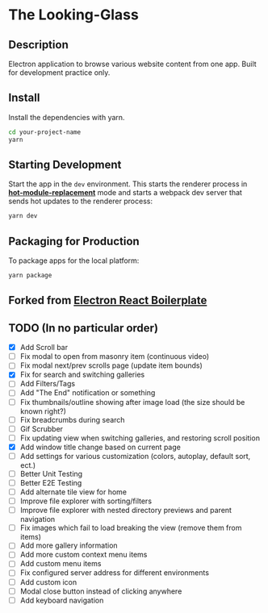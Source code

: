 # The Looking-Glass

## Description

Electron application to browse various website content from one app. Built for development practice only.

## Install

Install the dependencies with yarn.

```bash
cd your-project-name
yarn
```

## Starting Development

Start the app in the `dev` environment. This starts the renderer process in [**hot-module-replacement**](https://webpack.js.org/guides/hmr-react/) mode and starts a webpack dev server that sends hot updates to the renderer process:

```bash
yarn dev
```

## Packaging for Production

To package apps for the local platform:

```bash
yarn package
```

## Forked from [Electron React Boilerplate](https://github.com/electron-react-boilerplate)

## TODO (In no particular order)

- [x] Add Scroll bar
- [ ] Fix modal to open from masonry item (continuous video)
- [ ] Fix modal next/prev scrolls page (update item bounds)
- [x] Fix for search and switching galleries
- [ ] Add Filters/Tags
- [ ] Add "The End" notification or something
- [ ] Fix thumbnails/outline showing after image load (the size should be known right?)
- [ ] Fix breadcrumbs during search
- [ ] Gif Scrubber
- [ ] Fix updating view when switching galleries, and restoring scroll position
- [x] Add window title change based on current page
- [ ] Add settings for various customization (colors, autoplay, default sort, ect.)
- [ ] Better Unit Testing
- [ ] Better E2E Testing
- [ ] Add alternate tile view for home
- [ ] Improve file explorer with sorting/filters
- [ ] Improve file explorer with nested directory previews and parent navigation
- [ ] Fix images which fail to load breaking the view (remove them from items)
- [ ] Add more gallery information
- [ ] Add more custom context menu items
- [ ] Add custom menu items
- [ ] Fix configured server address for different environments
- [ ] Add custom icon
- [ ] Modal close button instead of clicking anywhere
- [ ] Add keyboard navigation
